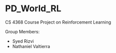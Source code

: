 # PD_World_RL
CS 4368 Course Project on Reinforcement Learning


Group Members:
* Syed Rizvi
* Nathaniel Valtierra
